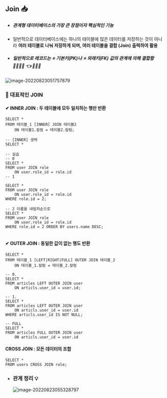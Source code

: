 ## Join 📥

- ##### 관계형 데이터베이스의 가장 큰 장점이자 핵심적인 기능
- 일반적으로 데이터베이스에는 하나의 테이블에 많은 데이터를 저장하는 것이 아니라
  **여러 테이블로 나눠 저장하게 되며, 여러 테이블을 결합 (Join) 출력하여 활용**
- ##### 일반적으로 레코드는 ⭐ 기본키(PK)나 ⭐ 외래키(FK) 값의 관계에 의해 결합함  👨‍👩‍👧‍👦 👈 👩‍👧‍👦

![image-20220823051757879](C:\Users\kj310\AppData\Roaming\Typora\typora-user-images\image-20220823051757879.png)



### 🔎 대표적인 JOIN

#### ✔ INNER JOIN : 두 테이블에 모두 일치하는 행만 반환

```sqlite
SELECT *
FROM 테이블_1 [INNER] JOIN 테이블2
	ON 테이블1.칼럼 = 테이블2.칼럼;

-- [INNER] 생략
SELECT *

-- 실습
-- 0 
SELECT *
FROM user JOIN role
	ON user.role_id = role.id
-- 1 

SELECT *
FROM user JOIN role
	ON user.role_id = role.id
WHERE role.id = 2;

-- 2 이름을 내림차순으로
SELECT *
FROM user JOIN role
	ON user.role_id = role.id
WHERE role.id = 2 ORDER BY users.name DESC;
	
```

#### ✔ OUTER JOIN : 동일한 값이 없는 행도 반환

```sqlite
SELECT * 
FROM 테이블_1 [LEFT|RIGHT|FULL] OUTER JOIN 테이블_2
	ON 테이블_1.칼럼 = 테이블_2.칼럼
	
-- 0.
SELECT * 
FROM articles LEFT OUTER JOIN user
	ON articls.user_id = user.id;
	
-- 1.
SELECT * 
FROM articles LEFT OUTER JOIN user
	ON articls.user_id = user.id
WHERE articls.user_id IS NOT NULL;

-- FULL
SELECT * 
FROM articles FULL OUTER JOIN user
	ON articls.user_id = user.id
```

#### CROSS JOIN : 모든 데이터의 조합

```sqlite
SELECT *
FROM users CROSS JOIN role;
```



- ### 관계 정리 💡

  ![image-20220823055328797](C:\Users\kj310\AppData\Roaming\Typora\typora-user-images\image-20220823055328797.png)


